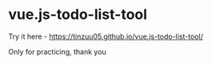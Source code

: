 # vue.js-todo-list-tool

Try it here - https://tinzuu05.github.io/vue.js-todo-list-tool/

Only for practicing, thank you
